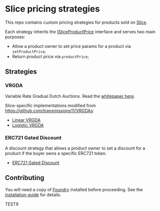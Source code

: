 # Slice pricing strategies

This repo contains custom pricing strategies for products sold on [Slice](https://slice.so).

Each strategy inherits the [ISliceProductPrice](/src/Slice/interfaces/utils/ISliceProductPrice.sol) interface and serves two main purposes:

- Allow a product owner to set price params for a product via `setProductPrice`;
- Return product price via `productPrice`;

## Strategies

### VRGDA

Variable Rate Gradual Dutch Auctions. Read the [whitepaper here](https://www.paradigm.xyz/2022/08/vrgda).

Slice-specific implementations modified from https://github.com/transmissions11/VRGDAs:

- [Linear VRGDA](/src/VRGDA/LinearVRGDAPrices.sol)
- [Logistic VRGDA](/src/VRGDA/LogisticVRGDAPrices.sol)

### ERC721 Gated Discount

A discount strategy that allows a product owner to set a discount for a product if the buyer owns a specific ERC721 token.

- [ERC721 Gated Discount](/src/ERC721GatedDiscount/ERC721GatedDiscount.sol)

## Contributing

You will need a copy of [Foundry](https://github.com/foundry-rs/foundry) installed before proceeding. See the [installation guide](https://github.com/foundry-rs/foundry#installation) for details.

TEST9

